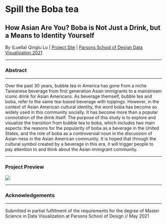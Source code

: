 # Spill the Boba tea
## How Asian Are You? Boba is Not Just a Drink, but a Means to Identity Yourself

By (Luella) Qinglu Lu | [Project Site](https://tongtongluu.github.io/thesis) | [Parsons School of Design Data Visualization 2021](https://parsons.nyc/thesis-2021/) 
 

---

### Abstract

--- 

Over the past 30 years, bubble tea in America has gone from a niche Taiwanese beverage from first generation Asian immigrants to a mainstream iconic drink for Asian Americans. As beverage themself, bubble tea and boba, refer to the same tea-based beverage with toppings. However, in the context of Asian American cultural identity, the word boba has become so widely used in this community socially. It has become more than a popular connotation of the drink itself. The purpose of this study is to explore and visualize the transition from bubble tea to boba, which includes two main aspects: the reasons for the popularity of boba as a beverage in the United States, and the role of boba as a controversial noun in the discussion of Asian-ness in the Asian American community. It is hoped that through the cultural symbol created by a beverage in this era, it will trigger people to pay attention to and think about the Asian immigrant community.

---

### Project Preview
![](https://github.com/tongtongluu/bubbleTea-DataVis-Thesis/blob/main/preview.png)

---

### Acknowledgements

---

Submitted in partial fulfillment of the requirements for the degree of Master Science in Data Visualization at Parsons School of Design // May 2021